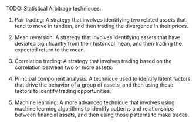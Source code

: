 TODO: 
Statistical Arbitrage techniques:

1. Pair trading: A strategy that involves identifying two related assets that tend to move in tandem, and then trading the divergence in their prices.

2. Mean reversion: A strategy that involves identifying assets that have deviated significantly from their historical mean, and then trading the expected return to the mean.

3. Correlation trading: A strategy that involves trading based on the correlation between two or more assets.

4. Principal component analysis: A technique used to identify latent factors that drive the behavior of a group of assets, and then using those factors to identify trading opportunities.

5. Machine learning: A more advanced technique that involves using machine learning algorithms to identify patterns and relationships between financial assets, and then using those patterns to make trades.